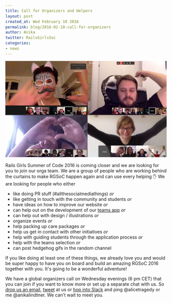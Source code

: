 ```yaml
---
title: Call for Organizers and Helpers
layout: post
created_at: Wed February 10 2016
permalink: blog/2016-02-10-call-for-organizers
author: Anika
twitter: RailsGirlsSoc
categories:
- news
---
```


![](/img/blog/2016/rgsoc_calls.jpg)

Rails Girls Summer of Code 2016 is coming closer and we are looking for you to join our orga team. We are a group of people who are working behind the curtains to make RGSoC happen again and can use every helping :raised_hand: We are looking for people who either

+ like doing PR stuff (#allthesocialmediathings) *or*
+ like getting in touch with the community and students *or*
+ have ideas on how to improve our website *or*
+ can help out on the development of our [teams app](https://github.com/rails-girls-summer-of-code/rgsoc-teams) *or*
+ can help out with design / illustrations *or*
+ organize events *or*
+ help packing up care packages *or*
+ help us get in contact with other initiatives *or*
+ help with guiding students through the application process *or*
+ help with the teams selection *or*
+ can post hedgehog gifs in the random channel

If you like doing at least one of these things, we already love you and would be super happy to have you on board and build an amazing RGSoC 2016 together with you. It's going to be a wonderful adventure!

We have a global organizers call on Wednesday evenings (6 pm CET) that you can join if you want to know more or set up a separate chat with us. So [drop us an email](mailto:summer-of-code@railsgirls.com), [tweet](http://twitter.com/railsgirlssoc) at us or [hop into Slack](https://rgsoc-slack-inviter.herokuapp.com) and ping @alicetragedy or me @anikalindtner. We can't wait to meet you.  
